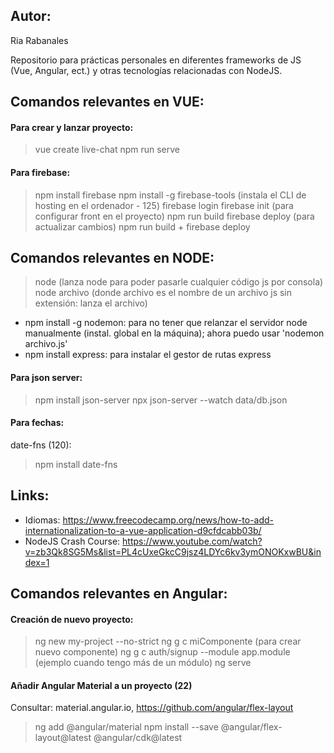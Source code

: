 ## Autor:
Ria Rabanales

Repositorio para prácticas personales en diferentes frameworks de JS (Vue, Angular, ect.) y otras tecnologías relacionadas con NodeJS.


## Comandos relevantes en VUE:
#### Para crear y lanzar proyecto:
> vue create live-chat
> npm run serve


#### Para firebase:
> npm install firebase
> npm install -g firebase-tools  (instala el CLI de hosting en el ordenador - 125)
> firebase login
> firebase init (para configurar front en el proyecto)
> npm run build
> firebase deploy
> (para actualizar cambios) npm run build + firebase deploy


## Comandos relevantes en NODE:
> node (lanza node para poder pasarle cualquier código js por consola)
> node archivo (donde archivo es el nombre de un archivo js sin extensión: lanza el archivo)
* npm install -g nodemon: para no tener que relanzar el servidor node manualmente (instal. global en la máquina); ahora puedo usar 'nodemon archivo.js'
* npm install express: para instalar el gestor de rutas express


#### Para json server:
> npm install json-server
> npx json-server --watch data/db.json


#### Para fechas:
date-fns (120):
> npm install date-fns


## Links:
* Idiomas: https://www.freecodecamp.org/news/how-to-add-internationalization-to-a-vue-application-d9cfdcabb03b/
* NodeJS Crash Course: https://www.youtube.com/watch?v=zb3Qk8SG5Ms&list=PL4cUxeGkcC9jsz4LDYc6kv3ymONOKxwBU&index=1


## Comandos relevantes en Angular:
#### Creación de nuevo proyecto:
> ng new my-project --no-strict
> ng g c miComponente (para crear nuevo componente)
> ng g c auth/signup --module app.module (ejemplo cuando tengo más de un módulo)
> ng serve


#### Añadir Angular Material a un proyecto (22)
Consultar: material.angular.io, https://github.com/angular/flex-layout
> ng add @angular/material
> npm install --save @angular/flex-layout@latest @angular/cdk@latest
